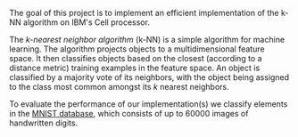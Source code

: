 The goal of this project is to implement an efficient implementation of the k-NN algorithm on IBM's Cell processor.

The _k-nearest neighbor algorithm_ (k-NN) is a simple algorithm for machine learning. The algorithm projects objects to a multidimensional feature space. It then classifies objects based on the closest (according to a distance metric) training examples in the feature space. An object is classified by a majority vote of its neighbors, with the object being assigned to the class most common amongst its _k_ nearest neighbors.

To evaluate the performance of our implementation(s) we classify elements in the [MNIST database](http://yann.lecun.com/exdb/mnist/), which consists of up to 60000 images of handwritten digits.